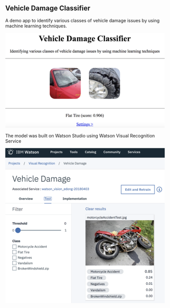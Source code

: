 ## Vehicle Damage Classifier

A demo app to identify various classes of vehicle damage issues by using machine learning techniques.

![](https://github.com/mlhubca/app/blob/master/vehicle-damage/images/app.png)

The model was built on Watson Studio using Watson Visual Recognition Service

![](https://github.com/mlhubca/app/blob/master/vehicle-damage/images/model.png)
